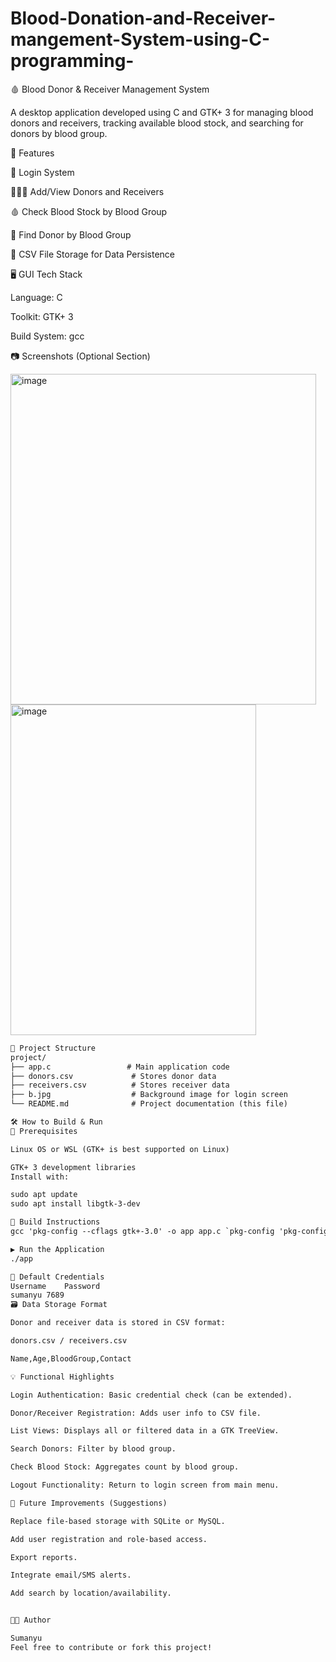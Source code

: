 # Blood-Donation-and-Receiver-mangement-System-using-C-programming-


🩸 Blood Donor & Receiver Management System

A desktop application developed using C and GTK+ 3 for managing blood donors and receivers, tracking available blood stock, and searching for donors by blood group.

📌 Features

🔐 Login System

🧑‍🤝‍🧑 Add/View Donors and Receivers

🩸 Check Blood Stock by Blood Group

🧬 Find Donor by Blood Group

💾 CSV File Storage for Data Persistence

🖥️ GUI Tech Stack

Language: C

Toolkit: GTK+ 3

Build System: gcc

📷 Screenshots (Optional Section)

<img width="489" height="529" alt="image" src="https://github.com/user-attachments/assets/abac96ad-4259-4f59-92a3-4686a600946d" />

<img width="393" height="529" alt="image" src="https://github.com/user-attachments/assets/b78dd9f1-e064-487a-a98b-fd2cc2a7f669" />


```markdown
📁 Project Structure
project/
├── app.c                 # Main application code
├── donors.csv             # Stores donor data
├── receivers.csv          # Stores receiver data
├── b.jpg                  # Background image for login screen
└── README.md              # Project documentation (this file)

🛠️ How to Build & Run
🧰 Prerequisites

Linux OS or WSL (GTK+ is best supported on Linux)

GTK+ 3 development libraries
Install with:

sudo apt update
sudo apt install libgtk-3-dev

🔧 Build Instructions
gcc 'pkg-config --cflags gtk+-3.0' -o app app.c `pkg-config 'pkg-config --libs gtk+-3.0'

▶️ Run the Application
./app

🔑 Default Credentials
Username	Password
sumanyu	7689
🗃️ Data Storage Format

Donor and receiver data is stored in CSV format:

donors.csv / receivers.csv

Name,Age,BloodGroup,Contact

💡 Functional Highlights

Login Authentication: Basic credential check (can be extended).

Donor/Receiver Registration: Adds user info to CSV file.

List Views: Displays all or filtered data in a GTK TreeView.

Search Donors: Filter by blood group.

Check Blood Stock: Aggregates count by blood group.

Logout Functionality: Return to login screen from main menu.

🚀 Future Improvements (Suggestions)

Replace file-based storage with SQLite or MySQL.

Add user registration and role-based access.

Export reports.

Integrate email/SMS alerts.

Add search by location/availability.


👨‍💻 Author

Sumanyu
Feel free to contribute or fork this project!
